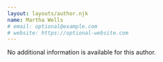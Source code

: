 ```yaml
---
layout: layouts/author.njk
name: Martha Wells
# email: optional@example.com
# website: https://optional-website.com
---
```

No additional information is available for this author.
